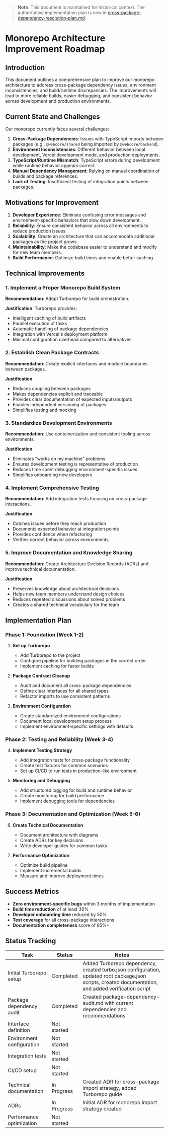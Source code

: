 > **Note**: This document is maintained for historical context. The authoritative implementation plan is now in [cross-package-dependency-resolution-plan.md](./cross-package-dependency-resolution-plan.md).

# Monorepo Architecture Improvement Roadmap

## Introduction

This document outlines a comprehensive plan to improve our monorepo architecture to address cross-package dependency issues, environment inconsistencies, and build/runtime discrepancies. The improvements will lead to more reliable builds, easier debugging, and consistent behavior across development and production environments.

## Current State and Challenges

Our monorepo currently faces several challenges:

1. **Cross-Package Dependencies**: Issues with TypeScript imports between packages (e.g., `@webcore/shared` being imported by `@webcore/backend`).
2. **Environment Inconsistencies**: Different behavior between local development, Vercel development mode, and production deployments.
3. **TypeScript/Runtime Mismatch**: TypeScript errors during development while runtime behavior appears correct.
4. **Manual Dependency Management**: Relying on manual coordination of builds and package references.
5. **Lack of Testing**: Insufficient testing of integration points between packages.

## Motivations for Improvement

1. **Developer Experience**: Eliminate confusing error messages and environment-specific behaviors that slow down development.
2. **Reliability**: Ensure consistent behavior across all environments to reduce production issues.
3. **Scalability**: Create an architecture that can accommodate additional packages as the project grows.
4. **Maintainability**: Make the codebase easier to understand and modify for new team members.
5. **Build Performance**: Optimize build times and enable better caching.

## Technical Improvements

### 1. Implement a Proper Monorepo Build System

**Recommendation**: Adopt Turborepo for build orchestration.

**Justification**: Turborepo provides:

- Intelligent caching of build artifacts
- Parallel execution of tasks
- Automatic handling of package dependencies
- Integration with Vercel's deployment platform
- Minimal configuration overhead compared to alternatives

### 2. Establish Clean Package Contracts

**Recommendation**: Create explicit interfaces and module boundaries between packages.

**Justification**:

- Reduces coupling between packages
- Makes dependencies explicit and traceable
- Provides clear documentation of expected inputs/outputs
- Enables independent versioning of packages
- Simplifies testing and mocking

### 3. Standardize Development Environments

**Recommendation**: Use containerization and consistent tooling across environments.

**Justification**:

- Eliminates "works on my machine" problems
- Ensures development testing is representative of production
- Reduces time spent debugging environment-specific issues
- Simplifies onboarding new developers

### 4. Implement Comprehensive Testing

**Recommendation**: Add integration tests focusing on cross-package interactions.

**Justification**:

- Catches issues before they reach production
- Documents expected behavior at integration points
- Provides confidence when refactoring
- Verifies correct behavior across environments

### 5. Improve Documentation and Knowledge Sharing

**Recommendation**: Create Architecture Decision Records (ADRs) and improve technical documentation.

**Justification**:

- Preserves knowledge about architectural decisions
- Helps new team members understand design choices
- Reduces repeated discussions about solved problems
- Creates a shared technical vocabulary for the team

## Implementation Plan

### Phase 1: Foundation (Week 1-2)

1. **Set up Turborepo**

   - Add Turborepo to the project
   - Configure pipeline for building packages in the correct order
   - Implement caching for faster builds

2. **Package Contract Cleanup**

   - Audit and document all cross-package dependencies
   - Define clear interfaces for all shared types
   - Refactor imports to use consistent patterns

3. **Environment Configuration**
   - Create standardized environment configurations
   - Document local development setup process
   - Implement environment-specific settings with defaults

### Phase 2: Testing and Reliability (Week 3-4)

4. **Implement Testing Strategy**

   - Add integration tests for cross-package functionality
   - Create test fixtures for common scenarios
   - Set up CI/CD to run tests in production-like environment

5. **Monitoring and Debugging**
   - Add structured logging for build and runtime behavior
   - Create monitoring for build performance
   - Implement debugging tools for dependencies

### Phase 3: Documentation and Optimization (Week 5-6)

6. **Create Technical Documentation**

   - Document architecture with diagrams
   - Create ADRs for key decisions
   - Write developer guides for common tasks

7. **Performance Optimization**
   - Optimize build pipeline
   - Implement incremental builds
   - Measure and improve deployment times

## Success Metrics

- **Zero environment-specific bugs** within 3 months of implementation
- **Build time reduction** of at least 30%
- **Developer onboarding time** reduced by 50%
- **Test coverage** for all cross-package interactions
- **Documentation completeness** score of 85%+

## Status Tracking

| Task                      | Status      | Notes                                                                                                                                                 |
| ------------------------- | ----------- | ----------------------------------------------------------------------------------------------------------------------------------------------------- |
| Initial Turborepo setup   | Completed   | Added Turborepo dependency, created turbo.json configuration, updated root package.json scripts, created documentation, and added verification script |
| Package dependency audit  | Completed   | Created package-dependency-audit.md with current dependencies and recommendations                                                                     |
| Interface definition      | Not started |                                                                                                                                                       |
| Environment configuration | Not started |                                                                                                                                                       |
| Integration tests         | Not started |                                                                                                                                                       |
| CI/CD setup               | Not started |                                                                                                                                                       |
| Technical documentation   | In Progress | Created ADR for cross-package import strategy, added Turborepo guide                                                                                  |
| ADRs                      | In Progress | Initial ADR for monorepo import strategy created                                                                                                      |
| Performance optimization  | Not started |                                                                                                                                                       |

